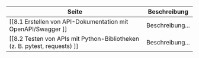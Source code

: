 | Seite | Beschreibung |
| ----------- | ----------- |
| [[8.1 Erstellen von API-Dokumentation mit OpenAPI/Swagger ]] | Beschreibung... |
| [[8.2 Testen von APIs mit Python-Bibliotheken (z. B. pytest, requests) ]] | Beschreibung... |
